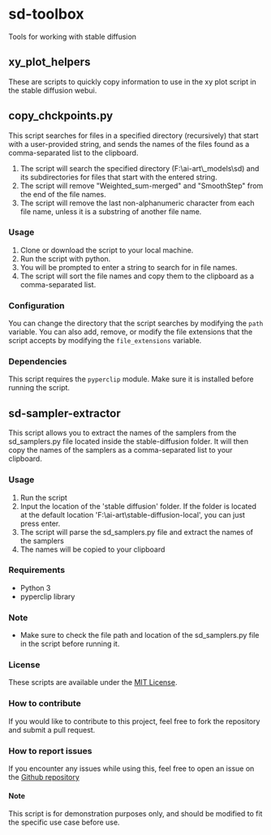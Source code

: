 # sd-toolbox
Tools for working with stable diffusion

## xy_plot_helpers
These are scripts to quickly copy information to use in the xy plot script in the stable diffusion webui.

## copy_chckpoints.py

This script searches for files in a specified directory (recursively) that start with a user-provided string, and sends the names of the files found as a comma-separated list to the clipboard. 

1. The script will search the specified directory (F:\\ai-art\\_models\\sd) and its subdirectories for files that start with the entered string.
2. The script will remove "Weighted_sum-merged" and "SmoothStep" from the end of the file names.
3. The script will remove the last non-alphanumeric character from each file name, unless it is a substring of another file name.

### Usage

1. Clone or download the script to your local machine.
2. Run the script with python.
3. You will be prompted to enter a string to search for in file names.
4. The script will sort the file names and copy them to the clipboard as a comma-separated list.

### Configuration

You can change the directory that the script searches by modifying the `path` variable.
You can also add, remove, or modify the file extensions that the script accepts by modifying the `file_extensions` variable.

### Dependencies

This script requires the `pyperclip` module. Make sure it is installed before running the script.

## sd-sampler-extractor

This script allows you to extract the names of the samplers from the sd_samplers.py file located inside the stable-diffusion folder. It will then copy the names of the samplers as a comma-separated list to your clipboard.

### Usage

1. Run the script
2. Input the location of the 'stable diffusion' folder. If the folder is located at the default location 'F:\ai-art\stable-diffusion-local', you can just press enter.
3. The script will parse the sd_samplers.py file and extract the names of the samplers
4. The names will be copied to your clipboard

### Requirements
- Python 3
- pyperclip library

### Note
- Make sure to check the file path and location of the sd_samplers.py file in the script before running it.

### License

These scripts are available under the [MIT License](https://opensource.org/licenses/MIT).

### How to contribute

If you would like to contribute to this project, feel free to fork the repository and submit a pull request.

### How to report issues

If you encounter any issues while using this, feel free to open an issue on the [Github repository](https://github.com/PixelDJ/sd-toolbox)

#### Note

This script is for demonstration purposes only, and should be modified to fit the specific use case before use.
